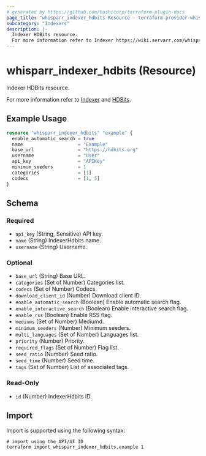 ```yaml
---
# generated by https://github.com/hashicorp/terraform-plugin-docs
page_title: "whisparr_indexer_hdbits Resource - terraform-provider-whisparr"
subcategory: "Indexers"
description: |-
  Indexer HDBits resource.
  For more information refer to Indexer https://wiki.servarr.com/whisparr/settings#indexers and HDBits https://wiki.servarr.com/whisparr/supported#hdbits.
---
```


# whisparr_indexer_hdbits (Resource)

<!-- subcategory:Indexers -->Indexer HDBits resource.
For more information refer to [Indexer](https://wiki.servarr.com/whisparr/settings#indexers) and [HDBits](https://wiki.servarr.com/whisparr/supported#hdbits).

## Example Usage

```terraform
resource "whisparr_indexer_hdbits" "example" {
  enable_automatic_search = true
  name                    = "Example"
  base_url                = "https://hdbits.org"
  username                = "User"
  api_key                 = "APIKey"
  minimum_seeders         = 1
  categories              = [1]
  codecs                  = [1, 5]
}
```

<!-- schema generated by tfplugindocs -->
## Schema

### Required

- `api_key` (String, Sensitive) API key.
- `name` (String) IndexerHdbits name.
- `username` (String) Username.

### Optional

- `base_url` (String) Base URL.
- `categories` (Set of Number) Categories list.
- `codecs` (Set of Number) Codecs.
- `download_client_id` (Number) Download client ID.
- `enable_automatic_search` (Boolean) Enable automatic search flag.
- `enable_interactive_search` (Boolean) Enable interactive search flag.
- `enable_rss` (Boolean) Enable RSS flag.
- `mediums` (Set of Number) Mediumd.
- `minimum_seeders` (Number) Minimum seeders.
- `multi_languages` (Set of Number) Languages list.
- `priority` (Number) Priority.
- `required_flags` (Set of Number) Flag list.
- `seed_ratio` (Number) Seed ratio.
- `seed_time` (Number) Seed time.
- `tags` (Set of Number) List of associated tags.

### Read-Only

- `id` (Number) IndexerHdbits ID.

## Import

Import is supported using the following syntax:

```shell
# import using the API/UI ID
terraform import whisparr_indexer_hdbits.example 1
```
